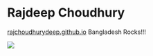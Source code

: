# Rajdeep Choudhury


[rajchoudhurydeep.github.io](rajchoudhurydeep.github.io)
Bangladesh Rocks!!!

![](https://assets.telegraphindia.com/telegraph/2023/Jun/1686223633_main-lead-image.jpg)
